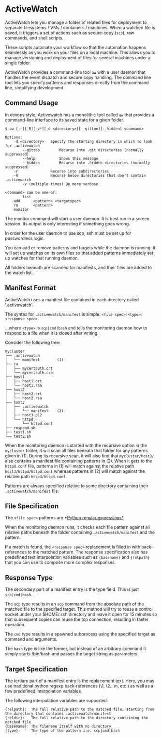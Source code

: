 ActiveWatch
===========

ActiveWatch lets you manage a folder of related files for deployment to separate filesystems / VMs / containers / machines.
When a watched file is saved, it triggers a set of actions such as secure-copy (```scp```),
  raw commands, and shell scripts.

These scripts automate your workflow so that the automation happens seamlessly as you work on your files on a local machine.
This allows you to manage versioning and deployment of files for several machines under a single folder.

ActiveWatch provides a command-line tool ```aw``` with a user daemon that handles the event dispatch and secure copy
  handling.
The command line tool lets you specify patterns and responses directly from the command line, simplifying development.


Command Usage
-------------

In devops style, Activewatch has a monolithic tool called ```aw``` that provides a command-line interface
  to its saved state for a given folder.


```
$ aw [-r][-R][-v*][-d <directory>][--gittoo][--hidden] <command>

Options:
    -d <directory>   Specify the starting directory in which to look for .activewatch
		--gittoo         Recurse into .git directories (normally suppressed)
		--help           Shows this message
		--hidden         Recurse into .hidden directories (normally suppressed)
    -r               Recurse into subdirectories
    -R               Recurse below directories that don't contain .activewatch
		-v (multiple times) Be more verbose

<command> can be one of:
		list
    add      <pattern> <targetspec>
    rm       <pattern>
    monitor
```

The monitor command will start a user daemon. It is best run in a screen session. Its output is only interesting if something goes wrong.

In order for the user daemon to use scp, ssh must be set up for passwordless login.

You can add or remove patterns and targets while the daemon is running. It will set up watches on its own files so that added patterns
  immediately set up watches for that running daemon.


All folders beneath <directory> are scanned for manifests, and their files are added to the watch list.


Manifest Format
---------------

ActiveWatch uses a manifest file contained in each directory called '.activewatch'.

The syntax for ```.activewatch/manifest``` is simple:
  ``` <file spec>:<type>:<response spec> ```

...where ```<type>``` is ```scp|cmd|bash``` and tells the monitoring daemon how to respond
  to a file when it is closed after writing.

Consider the following tree:

```
mycluster
├── .activewatch
│   └── manifest        (1)
├── ca
│   ├── mycertauth.crt
│   └── mycertauth.rsa
├── host1
│   ├── host1.crt
│   └── host1.rsa
├── host2
│   ├── host2.crt
│   └── host2.rsa
├── host3
│   ├── .activewatch
│   │   └── manifest    (2)
│   ├── host3.p12
│   └── httpd
│       └── httpd.conf
├── respond.sh
├── test1.sh
└── test2.sh
```

When the monitoring daemon is started with the recursive option in the ```mycluster``` folder, it will scan all files
  beneath that folder for any patterns given in (1).
During its recursive scan, it will also find that ```mycluster/host3/``` also contains a manifest file containing patterns in (2).
When it gets to the ```httpd.conf``` file, patterns in (1) will match against the relative path ```host3/httpd/httpd.conf```
  whereas patterns in (2) will match against the relative path ```httpd/httpd.conf```.

Patterns are always specified relative to some directory containing their ```.activewatch/manifest``` file.


File Specification
------------------

The ```<file spec>``` patterns are *[Python regular expressions*](https://docs.python.org/library/re.html).

When the monitoring daemon runs, it checks each file pattern against all relative paths beneath the folder
  containing ```.activewatch/manifest``` and the pattern.

If a match is found, the ```<response spec>``` replacement is filled in with back-references to the matched pattern.
The response specification also has predefined text interpolation variables such as ```{basename}``` and ```{relpath}``` that you can use
  to compose more complex responses.


Response Type
-------------

The secondary part of a manifest entry is the type field.
This is just ```scp|cmd|bash```.

The ```scp``` type results in an ```scp``` command from the absolute path of the matched file to the specified target.
This method will try to reuse a control socket under your $HOME/.ssh directory and leave it open for 15 minutes so that subsequent copies
  can reuse the tcp connection, resulting in faster operation.

The ```cmd``` type results in a spawned subprocess using the specified target as command and arguments.

The ```bash``` type is like the former, but instead of an arbitrary command it simply starts /bin/bash and passes the target string as parameters.


Target Specification
--------------------

The tertiary part of a manifest entry is the replacement text.
Here, you may use traditional python regexp back-references (\1, \2...\n, etc.) as well as a few predefined interpolation variables.

The following interpolation variables are supported:
```
{relpath}:  The full relative path to the matched file, starting from the directory that contains .activewatch/manifest
{reldir}:   The full relative path to the directory containing the matched file
{basename}: The filename itself with no directory
{type}:     The type of the pattern i.e. scp|cmd|bash
```



